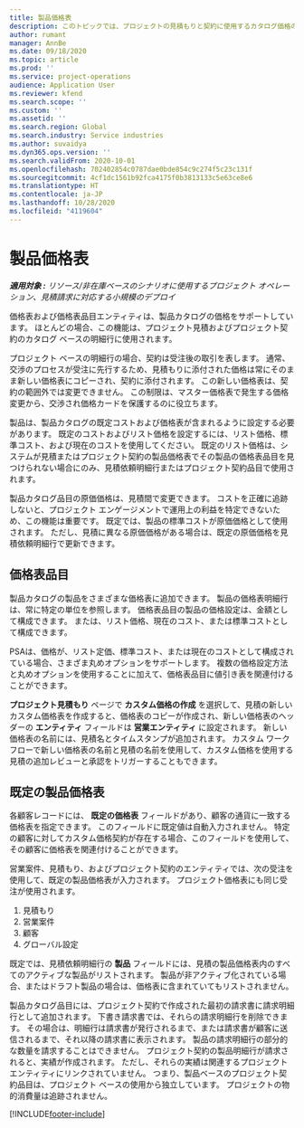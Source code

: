 ```yaml
---
title: 製品価格表
description: このトピックでは、プロジェクトの見積もりと契約に使用するカタログ価格の価格リストについて説明します。
author: rumant
manager: AnnBe
ms.date: 09/18/2020
ms.topic: article
ms.prod: ''
ms.service: project-operations
audience: Application User
ms.reviewer: kfend
ms.search.scope: ''
ms.custom: ''
ms.assetid: ''
ms.search.region: Global
ms.search.industry: Service industries
ms.author: suvaidya
ms.dyn365.ops.version: ''
ms.search.validFrom: 2020-10-01
ms.openlocfilehash: 702402854c0787dae0bde854c9c274f5c23c131f
ms.sourcegitcommit: 4cf1dc1561b92fca4175f0b3813133c5e63ce8e6
ms.translationtype: HT
ms.contentlocale: ja-JP
ms.lasthandoff: 10/28/2020
ms.locfileid: "4119604"
---
```

# <a name="product-price-lists"></a>製品価格表

_**適用対象 :** リソース/非在庫ベースのシナリオに使用するプロジェクト オペレーション、見積請求に対応する小規模のデプロイ_

価格表および価格表品目エンティティは、製品カタログの価格をサポートしています。 ほとんどの場合、この機能は、プロジェクト見積およびプロジェクト契約のカタログ ベースの明細行に使用されます。

プロジェクト ベースの明細行の場合、契約は受注後の取引を表します。 通常、交渉のプロセスが受注に先行するため、見積もりに添付された価格は常にそのまま新しい価格表にコピーされ、契約に添付されます。 この新しい価格表は、契約の範囲外では変更できません。 この制限は、マスター価格表で発生する価格変更から、交渉され価格カードを保護するのに役立ちます。

製品は、製品カタログの既定コストおよび価格表が含まれるように設定する必要があります。 既定のコストおよびリスト価格を設定するには、リスト価格、標準コスト、および現在のコストを使用してください。 既定のリスト価格は、システムが見積またはプロジェクト契約の製品価格表でその製品の価格表品目を見つけられない場合にのみ、見積依頼明細行またはプロジェクト契約品目で使用されます。

製品カタログ品目の原価価格は、見積間で変更できます。 コストを正確に追跡しないと、プロジェクト エンゲージメントで運用上の利益を特定できないため、この機能は重要です。 既定では、製品の標準コストが原価価格として使用されます。 ただし、見積に異なる原価価格がある場合は、既定の原価価格を見積依頼明細行で更新できます。

## <a name="price-list-items"></a>価格表品目

製品カタログの製品をさまざまな価格表に追加できます。 製品の価格表明細行は、常に特定の単位を参照します。 価格表品目の製品の価格設定は、金額として構成できます。 または、リスト価格、現在のコスト、または標準コストとして構成できます。

PSAは、価格が、リスト定価、標準コスト、または現在のコストとして構成されている場合、さまざま丸めオプションをサポートします。 複数の価格設定方法と丸めオプションを使用することに加えて、価格表品目に値引き表を関連付けることができます。 

**プロジェクト見積もり** ページで **カスタム価格の作成** を選択して、見積の新しいカスタム価格表を作成すると、価格表のコピーが作成され、新しい価格表のヘッダーの **エンティティ** フィールドは **営業エンティティ** に設定されます。 新しい価格表の名前には、見積名とタイムスタンプが追加されます。 カスタム ワークフローで新しい価格表の名前と見積の名前を使用して、カスタム価格を使用する見積の追加レビューと承認をトリガーすることもできます。

 
## <a name="default-product-price-list"></a>既定の製品価格表
各顧客レコードには、 **既定の価格表** フィールドがあり、顧客の通貨に一致する価格表を指定できます。 このフィールドに既定値は自動入力されません。 特定の顧客に対してカスタム価格契約が存在する場合、このフィールドを使用して、その顧客に価格表を関連付けることができます。

営業案件、見積もり、およびプロジェクト契約のエンティティでは、次の受注を使用して、既定の製品価格表が入力されます。 プロジェクト価格表にも同じ受注が使用されます。

1.  見積もり 
2.  営業案件​​
3.  顧客
4.  グローバル設定 

既定では、見積依頼明細行の **製品** フィールドには、見積の製品価格表内のすべてのアクティブな製品がリストされます。 製品が非アクティブ化されている場合、またはドラフト製品の場合は、価格表に含まれていてもリストされません。 

製品カタログ品目には、プロジェクト契約で作成された最初の請求書に請求明細行として追加されます。 下書き請求書では、それらの請求明細行を削除できます。 その場合は、明細行は請求書が発行されるまで、または請求書が顧客に送信されるまで、それ以降の請求書に表示されます。 製品の請求明細行の部分的な数量を請求することはできません。 プロジェクト契約の製品明細行が請求されると、実績が作成されます。 ただし、それらの実績は関連するプロジェクト エンティティにリンクされていません。 つまり、製品ベースのプロジェクト契約品目は、プロジェクト ベースの使用から独立しています。 プロジェクトの物的消費量は追跡されません。


[!INCLUDE[footer-include](../includes/footer-banner.md)]
